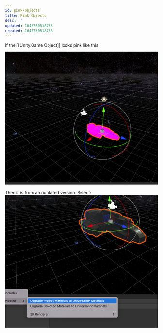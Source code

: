 ```yaml
---
id: pink-objects
title: Pink Objects
desc: ''
updated: 1645750518733
created: 1645750518733
---
```


If the [[Unity.Game Object]] looks pink like this

![](/assets/images/2022-02-24-19-55-56.png)

Then it is from an outdated version.
Select:
![](/assets/images/2022-02-24-19-56-18.png)
